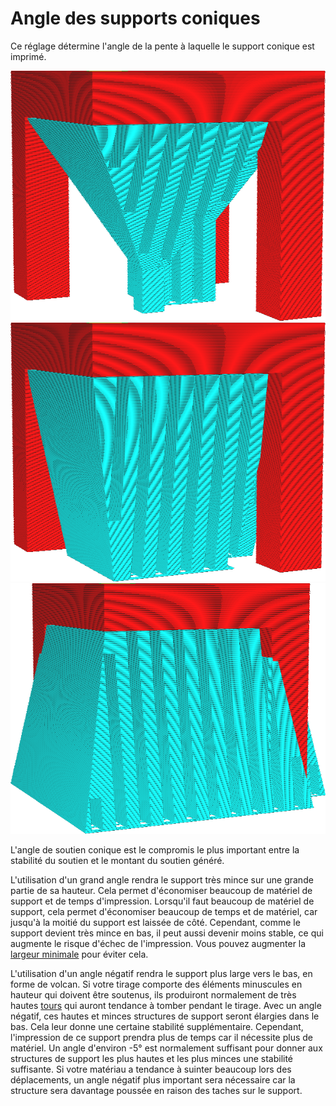Angle des supports coniques
====
Ce réglage détermine l'angle de la pente à laquelle le support conique est imprimé.

![Un angle de 30 degrés](../../../articles/images/support_conical_enabled.png)
![Un angle de 10 degrés](../../../articles/images/support_conical_angle_10.png)
![Un angle de -10 degrés, ce qui fait que la base est plus large](../../../articles/images/support_conical_angle_neg10.png)

L'angle de soutien conique est le compromis le plus important entre la stabilité du soutien et le montant du soutien généré.

L'utilisation d'un grand angle rendra le support très mince sur une grande partie de sa hauteur. Cela permet d'économiser beaucoup de matériel de support et de temps d'impression. Lorsqu'il faut beaucoup de matériel de support, cela permet d'économiser beaucoup de temps et de matériel, car jusqu'à la moitié du support est laissée de côté. Cependant, comme le support devient très mince en bas, il peut aussi devenir moins stable, ce qui augmente le risque d'échec de l'impression. Vous pouvez augmenter la [largeur minimale](support_conical_min_width.md) pour éviter cela.

L'utilisation d'un angle négatif rendra le support plus large vers le bas, en forme de volcan. Si votre tirage comporte des éléments minuscules en hauteur qui doivent être soutenus, ils produiront normalement de très hautes [tours](../support/support_use_towers.md) qui auront tendance à tomber pendant le tirage. Avec un angle négatif, ces hautes et minces structures de support seront élargies dans le bas. Cela leur donne une certaine stabilité supplémentaire. Cependant, l'impression de ce support prendra plus de temps car il nécessite plus de matériel. Un angle d'environ -5° est normalement suffisant pour donner aux structures de support les plus hautes et les plus minces une stabilité suffisante. Si votre matériau a tendance à suinter beaucoup lors des déplacements, un angle négatif plus important sera nécessaire car la structure sera davantage poussée en raison des taches sur le support.
